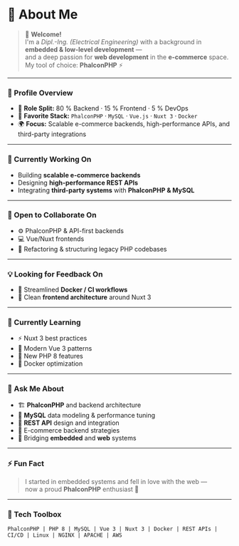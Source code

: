 # 💫 About Me

> 👋 **Welcome!**  
> I'm a *Dipl.-Ing. (Electrical Engineering)* with a background in **embedded & low-level development** —  
> and a deep passion for **web development** in the **e-commerce** space.  
> My tool of choice: **PhalconPHP** ⚡

---

### 🧠 Profile Overview
- 🎯 **Role Split:** 80 % Backend · 15 % Frontend · 5 % DevOps  
- 🧩 **Favorite Stack:** `PhalconPHP` · `MySQL` · `Vue.js` · `Nuxt 3` · `Docker`  
- 🌍 **Focus:** Scalable e-commerce backends, high-performance APIs, and third-party integrations  

---

### 🚀 Currently Working On
- Building **scalable e-commerce backends**  
- Designing **high-performance REST APIs**  
- Integrating **third-party systems** with **PhalconPHP & MySQL**

---

### 🤝 Open to Collaborate On
- ⚙️ PhalconPHP & API-first backends  
- 💻 Vue/Nuxt frontends  
- 🧹 Refactoring & structuring legacy PHP codebases  

---

### 💡 Looking for Feedback On
- 🐳 Streamlined **Docker / CI workflows**  
- 🧭 Clean **frontend architecture** around Nuxt 3  

---

### 🌱 Currently Learning
- ⚡ Nuxt 3 best practices  
- 🧠 Modern Vue 3 patterns  
- 🧩 New PHP 8 features  
- 🧱 Docker optimization  

---

### 💬 Ask Me About
- 🏗️ **PhalconPHP** and backend architecture  
- 🧮 **MySQL** data modeling & performance tuning  
- 🔌 **REST API** design and integration  
- 🛒 E-commerce backend strategies  
- 🔧 Bridging **embedded** and **web** systems  

---

### ⚡ Fun Fact
> I started in embedded systems and fell in love with the web —  
> now a proud **PhalconPHP** enthusiast 🐘

---

### 🧰 Tech Toolbox
```text
PhalconPHP | PHP 8 | MySQL | Vue 3 | Nuxt 3 | Docker | REST APIs | CI/CD | Linux | NGINX | APACHE | AWS 


